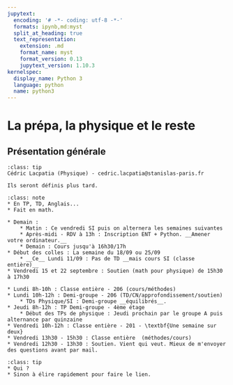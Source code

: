 ```yaml
---
jupytext:
  encoding: '# -*- coding: utf-8 -*-'
  formats: ipynb,md:myst
  split_at_heading: true
  text_representation:
    extension: .md
    format_name: myst
    format_version: 0.13
    jupytext_version: 1.10.3
kernelspec:
  display_name: Python 3
  language: python
  name: python3
---
```


# La prépa, la physique et le reste

## Présentation générale

```{admonition} Enseignant - Coordonnées
:class: tip
Cédric Lacpatia (Physique) - cedric.lacpatia@stanislas-paris.fr
```

````{margin} Groupes de colles
Ils seront définis plus tard.

````
````{admonition} Demi-groupe
:class: note
* En TP, TD, Anglais...
* Fait en math.
````


````{sidebar} Début d'année
* Demain : 
    * Matin : Ce vendredi SI puis on alternera les semaines suivantes
    * Après-midi - RDV à 13h : Inscription ENT + Python. __Amener votre ordinateur.__
    * Demain : Cours jusqu'à 16h30/17h
* Début des colles : La semaine du 18/09 ou 25/09
    * __Ce__ Lundi 11/09 : Pas de TD __mais cours SI (classe entière)__
* Vendredi 15 et 22 septembre : Soutien (math pour physique) de 15h30 à 17h30
````
```{topic} Emploi du temps de physique
* Lundi 8h-10h : Classe entière - 206 (cours/méthodes)
* Lundi 10h-12h : Demi-groupe - 206 (TD/CN/approfondissement/soutien)
    * TDs Physique/SI : Demi-groupe __équilibrés__.
* Jeudi 8h-12h : TP Demi-groupe - 4ème étage
    * Début des TPs de physique : Jeudi prochain par le groupe A puis alternance par quinzaine
* Vendredi 10h-12h : Classe entière - 201 - \textbf{Une semaine sur deux}
* Vendredi 13h30 - 15h30 : Classe entière  (méthodes/cours)
* Vendredi 12h30 - 13h30 : Soutien. Vient qui veut. Mieux de m'envoyer des questions avant par mail.
```


````{admonition} Délégué
:class: tip
* Qui ?
* Sinon à élire rapidement pour faire le lien.
````